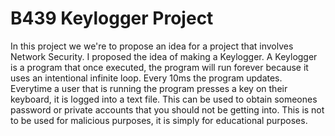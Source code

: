 # B439 Keylogger Project

In this project we we're to propose an idea for a project that involves Network Security. I proposed the idea of making a Keylogger. A Keylogger is a program that once executed, the program will run forever because it uses an intentional infinite loop. Every 10ms the program updates. Everytime a user that is running the program presses a key on their keyboard, it is logged into a text file. This can be used to obtain someones password or private accounts that you should not be getting into. This is not to be used for malicious purposes, it is simply for educational purposes. 

